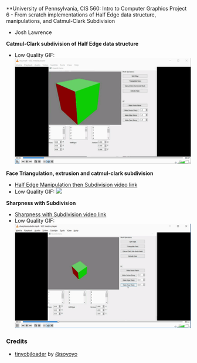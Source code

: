 **University of Pennsylvania, CIS 560: Intro to Computer Graphics
Project 6 - From scratch implementations of Half Edge data structure, manipulations, and Catmul-Clark Subdivision

* Josh Lawrence

**Catmul-Clark subdivision of Half Edge data structure**<br />
* Low Quality GIF:
![](videos/regular.gif)

**Face Triangulation, extrusion and catmul-clark subdivision**<br />
* [Half Edge Manipulation then Subdivision video link](https://vimeo.com/240084111)
* Low Quality GIF:
![](videos/triangulateExtrudeSubdivide.gif)

**Sharpness with Subdivision**<br />
* [Sharpness with Subdivision video link](https://vimeo.com/240084108)
* Low Quality GIF:
![](videos/sharpface.gif)

### Credits

* [tinyobjloader](https://github.com/syoyo/tinyobjloader) by [@soyoyo](https://github.com/syoyo)

